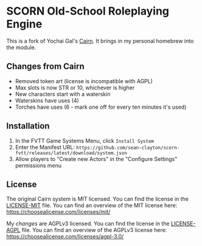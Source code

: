# SCORN Old-School Roleplaying Engine

This is a fork of Yochai Gal's [Cairn](https://github.com/yochaigal/Cairn-FoundryVTT).
It brings in my personal homebrew into the module.

## Changes from Cairn

- Removed token art (license is incompatible with AGPL)
- Max slots is now STR or 10, whichever is higher
- New characters start with a waterskin
- Waterskins have uses (4)
- Torches have uses (6 - mark one off for every ten minutes it's used)

## Installation

1. In the FVTT Game Systems Menu, click `Install System`
2. Enter the Manifest URL: `https://github.com/sean-clayton/scorn-fvtt/releases/latest/download/system.json`
3. Allow players to "Create new Actors" in the "Configure Settings" permissions menu

## License

The original Cairn system is MIT licensed.
You can find the license in the [LICENSE-MIT](LICENSE-MIT) file.
You can find an overview of the MIT license here: https://choosealicense.com/licenses/mit/

My _changes_ are AGPLv3 licensed.
You can find the license in the [LICENSE-AGPL](LICENSE-AGPL) file.
You can find an overview of the AGPLv3 license here: https://choosealicense.com/licenses/agpl-3.0/